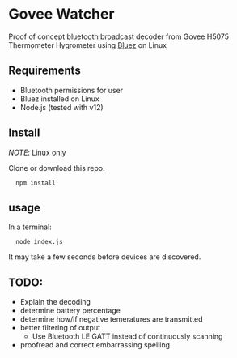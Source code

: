 # Govee Watcher
Proof of concept bluetooth broadcast decoder from Govee H5075 Thermometer Hygrometer using [Bluez](http://www.bluez.org/) on Linux

## Requirements
  * Bluetooth permissions for user
  * Bluez installed on Linux
  * Node.js (tested with v12)


## Install
*NOTE*: Linux only

Clone or download this repo.
```shell
  npm install
```

## usage
In a terminal:
```shell
  node index.js
```
It may take a few seconds before devices are discovered.


## TODO:
  * Explain the decoding
  * determine battery percentage
  * determine how/if negative temeratures are transmitted
  * better filtering of output
     * Use Bluetooth LE GATT instead of continuously scanning
  * proofread and correct embarrassing spelling
